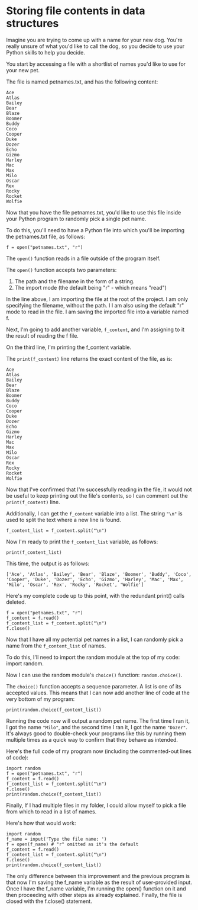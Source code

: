 # Storing file contents in data structures

Imagine you are trying to come up with a name for your new dog. You're really unsure of what you'd like to call the dog, so you decide to use your Python skills to help you decide.

You start by accessing a file with a shortlist of names you'd like to use for your new pet.

The file is named petnames.txt, and has the following content:

```
Ace
Atlas
Bailey
Bear
Blaze
Boomer
Buddy
Coco
Cooper
Duke
Dozer
Echo
Gizmo
Harley
Mac
Max
Milo
Oscar
Rex
Rocky
Rocket
Wolfie
```

Now that you have the file petnames.txt, you'd like to use this file inside your Python program to randomly pick a single pet name.

To do this, you'll need to have a Python file into which you'll be importing the petnames.txt file, as follows:

```
f = open("petnames.txt", "r")
```



The `open()` function reads in a file outside of the program itself.

The `open()` function accepts two parameters:

1. The path and the filename in the form of a string.
2. The import mode (the default being "r" - which means "read")

In the line above, I am importing the file at the root of the project. I am only specifying the filename, without the path. I I am also using the default "r" mode to read in the file. I am saving the imported file into a variable named f.

Next, I'm going to add another variable, `f_content`, and I'm assigning to it the result of reading the f file.

On the third line, I'm printing the f_content variable.

The `print(f_content)` line returns the exact content of the file, as is:

```
Ace
Atlas
Bailey
Bear
Blaze
Boomer
Buddy
Coco
Cooper
Duke
Dozer
Echo
Gizmo
Harley
Mac
Max
Milo
Oscar
Rex
Rocky
Rocket
Wolfie
```

Now that I've confirmed that I'm successfully reading in the file, it would not be useful to keep printing out the file's contents, so I can comment out the `print(f_content)` line.

Additionally, I can get the `f_content` variable into a list. The string `"\n"` is used to split the text where a new line is found.

```
f_content_list = f_content.split("\n")
```

Now I'm ready to print the `f_content_list` variable, as follows:

```
print(f_content_list)
```

This time, the output is as follows:
```
['Ace', 'Atlas', 'Bailey', 'Bear', 'Blaze', 'Boomer', 'Buddy', 'Coco', 'Cooper', 'Duke', 'Dozer', 'Echo', 'Gizmo', 'Harley', 'Mac', 'Max', 'Milo', 'Oscar', 'Rex', 'Rocky', 'Rocket', 'Wolfie']
```

Here's my complete code up to this point, with the redundant print() calls deleted.

```
f = open("petnames.txt", "r")
f_content = f.read()
f_content_list = f_content.split("\n")
f.close()
```

Now that I have all my potential pet names in a list, I can randomly pick a name from the `f_content_list` of names.

To do this, I'll need to import the random module at the top of my code: import random.

Now I can use the random module's `choice()` function: `random.choice()`.

The `choice()` function accepts a sequence parameter. A list is one of its accepted values. This means that I can now add another line of code at the very bottom of my program:

```
print(random.choice(f_content_list))
```

Running the code now will output a random pet name. The first time I ran it, I got the name `"Milo"`, and the second time I ran it, I got the name `"Dozer"`. It's always good to double-check your programs like this by running them multiple times as a quick way to confirm that they behave as intended.

Here's the full code of my program now (including the commented-out lines of code):

```
import random
f = open("petnames.txt", "r")
f_content = f.read()
f_content_list = f_content.split("\n")
f.close()
print(random.choice(f_content_list))
```

Finally, If I had multiple files in my folder, I could allow myself to pick a file from which to read in a list of names.

Here's how that would work:
```
import random
f_name = input('Type the file name: ')
f = open(f_name) # "r" omitted as it's the default
f_content = f.read()
f_content_list = f_content.split("\n")
f.close()
print(random.choice(f_content_list))
```

The only difference between this improvement and the previous program is that now I'm saving the f_name variable as the result of user-provided input. Once I have the f_name variable, I'm running the open() function on it and then proceeding with other steps as already explained. Finally, the file is closed with the f.close() statement. 